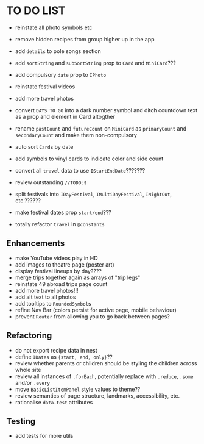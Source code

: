 # TO DO LIST

- reinstate all photo symbols etc

- remove hidden recipes from group higher up in the app

- add `details` to pole songs section

- add `sortString` and `subSortString` prop to `Card` and `MiniCard`???

- add compulsory `date` prop to `IPhoto`
- reinstate festival videos

- add more travel photos
- convert `DAYS TO GO` into a dark number symbol and ditch countdown text as a prop and element in Card altogther


- rename `pastCount` and `futureCount` on `MiniCard` as `primaryCount` and `secondaryCount` and make them non-compulsory

- auto sort `Card`s by date

- add symbols to vinyl cards to indicate color and side count

- convert all `travel` data to use `IStartEndDate`???????
- review outstanding `//TODO:`s
- split festivals into `IDayFestival`, `IMultiDayFestival`, `INightOut`, etc.??????
- make festival dates prop `start/end`???
- totally refactor `travel` in `@constants`

## Enhancements

- make YouTube videos play in HD
- add images to theatre page (poster art)
- display festival lineups by day????
- merge trips together again as arrays of "trip legs"
- reinstate 49 abroad trips page count
- add more travel photos!!!
- add alt text to all photos
- add tooltips to `RoundedSymbol`s
- refine Nav Bar (colors persist for active page, mobile behaviour)
- prevent `Router` from allowing you to go back between pages?

## Refactoring

- do not export recipe data in nest
- define `IDates` as `{start, end, only}`??
- review whether parents or children should be styling the children across whole site
- review all instances of `.forEach`, potentially replace with `.reduce`, `.some` and/or `.every`
- move `BasicListItemPanel` style values to theme??
- review semantics of page structure, landmarks, accessibility, etc.
- rationalise `data-test` attributes

## Testing

- add tests for more utils

